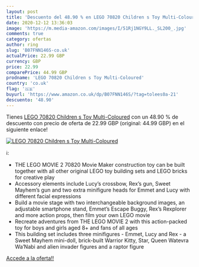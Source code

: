 ```yaml
---
layout: post
title: 'Descuento del 48.90 % en LEGO 70820 Children s Toy Multi-Coloured'
date: 2020-12-12 13:36:03
image: 'https://m.media-amazon.com/images/I/51Rj1NGY9LL._SL200_.jpg'
comments: true
category: ofertas
author: ring
slug: 'B07FNN146S-co.uk'
actualPrice: 22.99 GBP
currency: GBP
price: 22.99
comparePrice: 44.99 GBP
prodname: 'LEGO 70820 Children s Toy Multi-Coloured'
country: 'co.uk'
flag: '🇬🇧'
buyurl: 'https://www.amazon.co.uk/dp/B07FNN146S/?tag=tolees0a-21'
descuento: '48.90'
---
```


Tienes [LEGO 70820 Children s Toy Multi-Coloured](https://www.amazon.co.uk/dp/B07FNN146S/?tag=tolees0a-21) con un 48.90 % de descuento con precio de oferta de 22.99 GBP (original: 44.99 GBP) en el siguiente enlace!

[![LEGO 70820 Children s Toy Multi-Coloured](https://m.media-amazon.com/images/I/51Rj1NGY9LL._SL200_.jpg)](https://www.amazon.co.uk/dp/B07FNN146S/?tag=tolees0a-21)

ℹ️:

- THE LEGO MOVIE 2 70820 Movie Maker construction toy can be built together with all other original LEGO toy building sets and LEGO bricks for creative play
- Accessory elements include Lucy’s crossbow, Rex’s gun, Sweet Mayhem’s gun and two extra minifigure heads for Emmet and Lucy with different facial expressions
- Build a movie stage with two interchangeable background images, an adjustable smartphone stand, Emmet’s Escape Buggy, Rex’s Rexplorer and more action props, then film your own LEGO movie
- Recreate adventures from THE LEGO MOVIE 2 with this action-packed toy for boys and girls aged 8+ and fans of all ages
- This building set includes three minifigures - Emmet, Lucy and Rex - a Sweet Mayhem mini-doll, brick-built Warrior Kitty, Star, Queen Watevra Wa’Nabi and alien invader figures and a raptor figure

[Accede a la oferta!!](https://www.amazon.co.uk/dp/B07FNN146S/?tag=tolees0a-21)

